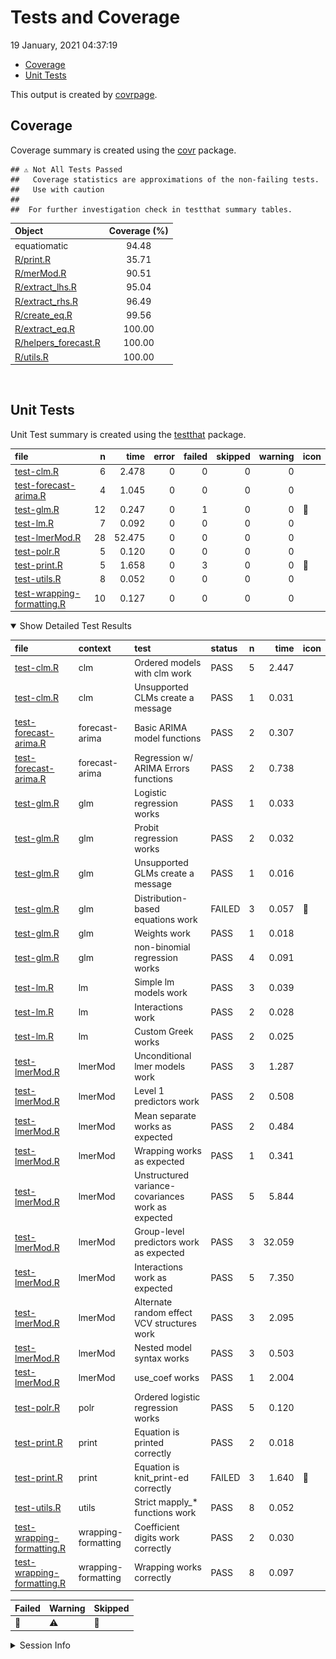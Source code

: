 Tests and Coverage
================
19 January, 2021 04:37:19

  - [Coverage](#coverage)
  - [Unit Tests](#unit-tests)

This output is created by
[covrpage](https://github.com/yonicd/covrpage).

## Coverage

Coverage summary is created using the
[covr](https://github.com/r-lib/covr) package.

    ## ⚠️ Not All Tests Passed
    ##   Coverage statistics are approximations of the non-failing tests.
    ##   Use with caution
    ## 
    ##  For further investigation check in testthat summary tables.

| Object                                           | Coverage (%) |
| :----------------------------------------------- | :----------: |
| equatiomatic                                     |    94.48     |
| [R/print.R](../R/print.R)                        |    35.71     |
| [R/merMod.R](../R/merMod.R)                      |    90.51     |
| [R/extract\_lhs.R](../R/extract_lhs.R)           |    95.04     |
| [R/extract\_rhs.R](../R/extract_rhs.R)           |    96.49     |
| [R/create\_eq.R](../R/create_eq.R)               |    99.56     |
| [R/extract\_eq.R](../R/extract_eq.R)             |    100.00    |
| [R/helpers\_forecast.R](../R/helpers_forecast.R) |    100.00    |
| [R/utils.R](../R/utils.R)                        |    100.00    |

<br>

## Unit Tests

Unit Test summary is created using the
[testthat](https://github.com/r-lib/testthat) package.

| file                                                              |  n |   time | error | failed | skipped | warning | icon |
| :---------------------------------------------------------------- | -: | -----: | ----: | -----: | ------: | ------: | :--- |
| [test-clm.R](testthat/test-clm.R)                                 |  6 |  2.478 |     0 |      0 |       0 |       0 |      |
| [test-forecast-arima.R](testthat/test-forecast-arima.R)           |  4 |  1.045 |     0 |      0 |       0 |       0 |      |
| [test-glm.R](testthat/test-glm.R)                                 | 12 |  0.247 |     0 |      1 |       0 |       0 | 🛑    |
| [test-lm.R](testthat/test-lm.R)                                   |  7 |  0.092 |     0 |      0 |       0 |       0 |      |
| [test-lmerMod.R](testthat/test-lmerMod.R)                         | 28 | 52.475 |     0 |      0 |       0 |       0 |      |
| [test-polr.R](testthat/test-polr.R)                               |  5 |  0.120 |     0 |      0 |       0 |       0 |      |
| [test-print.R](testthat/test-print.R)                             |  5 |  1.658 |     0 |      3 |       0 |       0 | 🛑    |
| [test-utils.R](testthat/test-utils.R)                             |  8 |  0.052 |     0 |      0 |       0 |       0 |      |
| [test-wrapping-formatting.R](testthat/test-wrapping-formatting.R) | 10 |  0.127 |     0 |      0 |       0 |       0 |      |

<details open>

<summary> Show Detailed Test Results </summary>

| file                                                                      | context             | test                                               | status | n |   time | icon |
| :------------------------------------------------------------------------ | :------------------ | :------------------------------------------------- | :----- | -: | -----: | :--- |
| [test-clm.R](testthat/test-clm.R#L14)                                     | clm                 | Ordered models with clm work                       | PASS   | 5 |  2.447 |      |
| [test-clm.R](testthat/test-clm.R#L34)                                     | clm                 | Unsupported CLMs create a message                  | PASS   | 1 |  0.031 |      |
| [test-forecast-arima.R](testthat/test-forecast-arima.R#L14)               | forecast-arima      | Basic ARIMA model functions                        | PASS   | 2 |  0.307 |      |
| [test-forecast-arima.R](testthat/test-forecast-arima.R#L37)               | forecast-arima      | Regression w/ ARIMA Errors functions               | PASS   | 2 |  0.738 |      |
| [test-glm.R](testthat/test-glm.R#L13)                                     | glm                 | Logistic regression works                          | PASS   | 1 |  0.033 |      |
| [test-glm.R](testthat/test-glm.R#L27)                                     | glm                 | Probit regression works                            | PASS   | 2 |  0.032 |      |
| [test-glm.R](testthat/test-glm.R#L39)                                     | glm                 | Unsupported GLMs create a message                  | PASS   | 1 |  0.016 |      |
| [test-glm.R](testthat/test-glm.R#L55)                                     | glm                 | Distribution-based equations work                  | FAILED | 3 |  0.057 | 🛑    |
| [test-glm.R](testthat/test-glm.R#L75)                                     | glm                 | Weights work                                       | PASS   | 1 |  0.018 |      |
| [test-glm.R](testthat/test-glm.R#L89)                                     | glm                 | non-binomial regression works                      | PASS   | 4 |  0.091 |      |
| [test-lm.R](testthat/test-lm.R#L8)                                        | lm                  | Simple lm models work                              | PASS   | 3 |  0.039 |      |
| [test-lm.R](testthat/test-lm.R#L22)                                       | lm                  | Interactions work                                  | PASS   | 2 |  0.028 |      |
| [test-lm.R](testthat/test-lm.R#L32_L34)                                   | lm                  | Custom Greek works                                 | PASS   | 2 |  0.025 |      |
| [test-lmerMod.R](testthat/test-lmerMod.R#L6)                              | lmerMod             | Unconditional lmer models work                     | PASS   | 3 |  1.287 |      |
| [test-lmerMod.R](testthat/test-lmerMod.R#L23)                             | lmerMod             | Level 1 predictors work                            | PASS   | 2 |  0.508 |      |
| [test-lmerMod.R](testthat/test-lmerMod.R#L36)                             | lmerMod             | Mean separate works as expected                    | PASS   | 2 |  0.484 |      |
| [test-lmerMod.R](testthat/test-lmerMod.R#L49)                             | lmerMod             | Wrapping works as expected                         | PASS   | 1 |  0.341 |      |
| [test-lmerMod.R](testthat/test-lmerMod.R#L58)                             | lmerMod             | Unstructured variance-covariances work as expected | PASS   | 5 |  5.844 |      |
| [test-lmerMod.R](testthat/test-lmerMod.R#L96)                             | lmerMod             | Group-level predictors work as expected            | PASS   | 3 | 32.059 |      |
| [test-lmerMod.R](testthat/test-lmerMod.R#L132)                            | lmerMod             | Interactions work as expected                      | PASS   | 5 |  7.350 |      |
| [test-lmerMod.R](testthat/test-lmerMod.R#L168)                            | lmerMod             | Alternate random effect VCV structures work        | PASS   | 3 |  2.095 |      |
| [test-lmerMod.R](testthat/test-lmerMod.R#L193)                            | lmerMod             | Nested model syntax works                          | PASS   | 3 |  0.503 |      |
| [test-lmerMod.R](testthat/test-lmerMod.R#L219)                            | lmerMod             | use\_coef works                                    | PASS   | 1 |  2.004 |      |
| [test-polr.R](testthat/test-polr.R#L13)                                   | polr                | Ordered logistic regression works                  | PASS   | 5 |  0.120 |      |
| [test-print.R](testthat/test-print.R#L9_L10)                              | print               | Equation is printed correctly                      | PASS   | 2 |  0.018 |      |
| [test-print.R](testthat/test-print.R#L22_L24)                             | print               | Equation is knit\_print-ed correctly               | FAILED | 3 |  1.640 | 🛑    |
| [test-utils.R](testthat/test-utils.R#L7_L10)                              | utils               | Strict mapply\_\* functions work                   | PASS   | 8 |  0.052 |      |
| [test-wrapping-formatting.R](testthat/test-wrapping-formatting.R#L5_L7)   | wrapping-formatting | Coefficient digits work correctly                  | PASS   | 2 |  0.030 |      |
| [test-wrapping-formatting.R](testthat/test-wrapping-formatting.R#L19_L21) | wrapping-formatting | Wrapping works correctly                           | PASS   | 8 |  0.097 |      |

| Failed | Warning | Skipped |
| :----- | :------ | :------ |
| 🛑      | ⚠️      | 🔶       |

</details>

<details>

<summary> Session Info </summary>

| Field    | Value                             |                                                                                                                                                                                                                                                                         |
| :------- | :-------------------------------- | :---------------------------------------------------------------------------------------------------------------------------------------------------------------------------------------------------------------------------------------------------------------------- |
| Version  | R version 4.0.3 (2020-10-10)      |                                                                                                                                                                                                                                                                         |
| Platform | x86\_64-apple-darwin17.0 (64-bit) | <a href="https://github.com/datalorax/equatiomatic/commit/e77fa87f39729e41beb296c3a32e0c73a845924f/checks" target="_blank"><span title="Built on Github Actions">![](https://github.com/metrumresearchgroup/covrpage/blob/actions/inst/logo/gh.png?raw=true)</span></a> |
| Running  | macOS Catalina 10.15.7            |                                                                                                                                                                                                                                                                         |
| Language | en\_US                            |                                                                                                                                                                                                                                                                         |
| Timezone | UTC                               |                                                                                                                                                                                                                                                                         |

| Package  | Version |
| :------- | :------ |
| testthat | 3.0.1   |
| covr     | 3.5.1   |
| covrpage | 0.1     |

</details>

<!--- Final Status : error/failed --->
